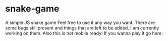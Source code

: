 # snake-game
A simple JS snake game
 Feel free to use it any way you want.
 There are some bugs still present and things that are left to be added. I am currently working on them. Also this is not mobile ready!
 If you wanna play it go here:
